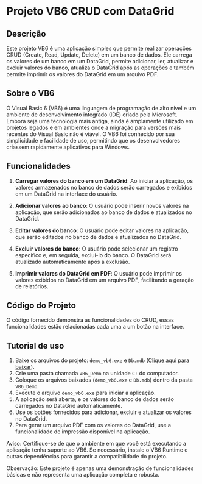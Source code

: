 # **Projeto VB6 CRUD com DataGrid**

## Descrição

Este projeto VB6 é uma aplicação simples que permite realizar operações CRUD (Create, Read, Update, Delete) em um banco de dados. Ele carrega os valores de um banco em um DataGrid, permite adicionar, ler, atualizar e excluir valores do banco, atualiza o DataGrid após as operações e também permite imprimir os valores do DataGrid em um arquivo PDF.

## Sobre o VB6

O Visual Basic 6 (VB6) é uma linguagem de programação de alto nível e um ambiente de desenvolvimento integrado (IDE) criado pela Microsoft. Embora seja uma tecnologia mais antiga, ainda é amplamente utilizado em projetos legados e em ambientes onde a migração para versões mais recentes do Visual Basic não é viável. O VB6 foi conhecido por sua simplicidade e facilidade de uso, permitindo que os desenvolvedores criassem rapidamente aplicativos para Windows.

## Funcionalidades

1.  **Carregar valores do banco em um DataGrid**: Ao iniciar a aplicação, os valores armazenados no banco de dados serão carregados e exibidos em um DataGrid na interface do usuário.
    
2.  **Adicionar valores ao banco**: O usuário pode inserir novos valores na aplicação, que serão adicionados ao banco de dados e atualizados no DataGrid.

3.  **Editar valores do banco**: O usuário pode editar valores na aplicação, que serão editados no banco de dados e atualizados no DataGrid.
    
4.  **Excluir valores do banco**: O usuário pode selecionar um registro específico e, em seguida, excluí-lo do banco. O DataGrid será atualizado automaticamente após a exclusão.
    
5.  **Imprimir valores do DataGrid em PDF**: O usuário pode imprimir os valores exibidos no DataGrid em um arquivo PDF, facilitando a geração de relatórios.

## Código do Projeto

O código fornecido demonstra as funcionalidades do CRUD, essas funcionalidades estão relacionadas cada uma a um botão na interface.

## Tutorial de uso

1.  Baixe os arquivos do projeto: `demo_vb6.exe` e `Db.mdb` (<a href="https://drive.google.com/drive/folders/1rOIdMXF_bLa9QlQNq5i08u_87dtr5ZW7?usp=sharing">Clique aqui para baixar</a>).
2.  Crie uma pasta chamada `VB6_Demo` na unidade `C:` do computador.
3.  Coloque os arquivos baixados (`demo_vb6.exe` e `Db.mdb`) dentro da pasta `VB6_Demo`.
4.  Execute o arquivo `demo_vb6.exe` para iniciar a aplicação.
5.  A aplicação será aberta, e os valores do banco de dados serão carregados no DataGrid automaticamente.
6.  Use os botões fornecidos para adicionar, excluir e atualizar os valores no DataGrid.
7.  Para gerar um arquivo PDF com os valores do DataGrid, use a funcionalidade de impressão disponível na aplicação.

Aviso: Certifique-se de que o ambiente em que você está executando a aplicação tenha suporte ao VB6. Se necessário, instale o VB6 Runtime e outras dependências para garantir a compatibilidade do projeto.

Observação: Este projeto é apenas uma demonstração de funcionalidades básicas e não representa uma aplicação completa e robusta.

